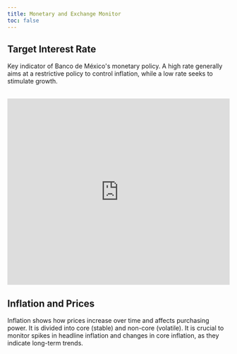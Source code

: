 ```yaml
---
title: Monetary and Exchange Monitor
toc: false
---
```


## Target Interest Rate

Key indicator of Banco de México's monetary policy. A high rate generally aims at a restrictive policy to control inflation, while a low rate seeks to stimulate growth. 

<br>

<iframe title="Tasa de interés objetivo" aria-label="Interactive line chart" id="datawrapper-chart-mJxIt" src="https://datawrapper.dwcdn.net/mJxIt/2/" scrolling="no" frameborder="0" style="width: 0; min-width: 100% !important; border: none;" height="421" data-external="1"></iframe><script type="text/javascript">!function(){"use strict";window.addEventListener("message",(function(a){if(void 0!==a.data["datawrapper-height"]){var e=document.querySelectorAll("iframe");for(var t in a.data["datawrapper-height"])for(var r=0;r<e.length;r++)if(e[r].contentWindow===a.source){var i=a.data["datawrapper-height"][t]+"px";e[r].style.height=i}}}))}();
</script>

## Inflation and Prices

Inflation shows how prices increase over time and affects purchasing power. It is divided into core (stable) and non-core (volatile). It is crucial to monitor spikes in headline inflation and changes in core inflation, as they indicate long-term trends.